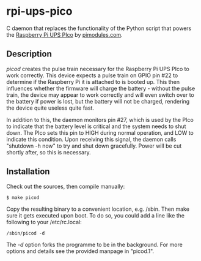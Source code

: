 # rpi-ups-pico
C daemon that replaces the functionality of the Python script that powers the
[Raspberry Pi UPS PIco](http://pimodules.com/_pdf/_pico/UPS_PIco_BL_FSSD_V1.0.pdf)
by [pimodules.com](http://pimodules.com/).

## Description

*picod* creates the pulse train necessary for the Raspberry Pi UPS PIco to work
correctly. This device expects a pulse train on GPIO pin #22 to determine if the
Raspberry Pi it is attached to is booted up. This then influences whether the
firmware will charge the battery - without the pulse train, the device may
appear to work correctly and will even switch over to the battery if power is
lost, but the battery will not be charged, rendering the device quite useless
quite fast.

In addition to this, the daemon monitors pin #27, which is used by the PIco to
indicate that the battery level is critical and the system needs to shut down.
The PIco sets this pin to HIGH during normal operation, and LOW to indicate this
condition. Upon receiving this signal, the daemon calls "shutdown -h now" to try
and shut down gracefully. Power will be cut shortly after, so this is necessary.

## Installation

Check out the sources, then compile manually:

    $ make picod

Copy the resulting binary to a convenient location, e.g. /sbin. Then make sure
it gets executed upon boot. To do so, you could add a line like the following to
your /etc/rc.local:

    /sbin/picod -d

The *-d* option forks the programme to be in the background. For more options
and details see the provided manpage in "picod.1".
